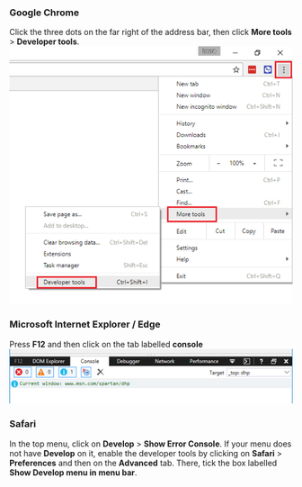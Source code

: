 ### Google Chrome
Click the three dots on the far right of the address bar, then click **More tools** > **Developer tools**.
![JavaScript console on Chrome](images/js-console.png)

### Microsoft Internet Explorer / Edge
Press **F12** and then click on the tab labelled **console**
![JavaScript console on IE](images/ie-js-console.png)

### Safari
In the top menu, click on **Develop** > **Show Error Console**. If your menu does not have **Develop** on it, enable the developer tools by clicking on **Safari** > **Preferences** and then on the **Advanced** tab. There, tick the box labelled **Show Develop menu in menu bar**.
